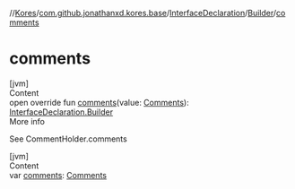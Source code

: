 //[Kores](../../../index.md)/[com.github.jonathanxd.kores.base](../../index.md)/[InterfaceDeclaration](../index.md)/[Builder](index.md)/[comments](comments.md)



# comments  
[jvm]  
Content  
open override fun [comments](comments.md)(value: [Comments](../../../com.github.jonathanxd.kores.base.comment/-comments/index.md)): [InterfaceDeclaration.Builder](index.md)  
More info  


See CommentHolder.comments

  


[jvm]  
Content  
var [comments](comments.md): [Comments](../../../com.github.jonathanxd.kores.base.comment/-comments/index.md)  



